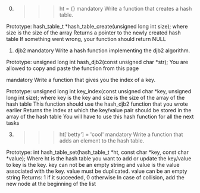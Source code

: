 0. >>> ht = {}
mandatory
Write a function that creates a hash table.

Prototype: hash_table_t *hash_table_create(unsigned long int size);
where size is the size of the array
Returns a pointer to the newly created hash table
If something went wrong, your function should return NULL

1. djb2
mandatory
Write a hash function implementing the djb2 algorithm.

Prototype: unsigned long int hash_djb2(const unsigned char *str);
You are allowed to copy and paste the function from this page


mandatory
Write a function that gives you the index of a key.

Prototype: unsigned long int key_index(const unsigned char *key, unsigned long int size);
where key is the key
and size is the size of the array of the hash table
This function should use the hash_djb2 function that you wrote earlier
Returns the index at which the key/value pair should be stored in the array of the hash table
You will have to use this hash function for all the next tasks

3. >>> ht['betty'] = 'cool'
mandatory
Write a function that adds an element to the hash table.

Prototype: int hash_table_set(hash_table_t *ht, const char *key, const char *value);
Where ht is the hash table you want to add or update the key/value to
key is the key. key can not be an empty string
and value is the value associated with the key. value must be duplicated. value can be an empty string
Returns: 1 if it succeeded, 0 otherwise
In case of collision, add the new node at the beginning of the list

